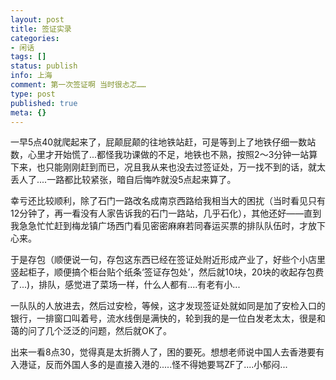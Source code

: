 ```yaml
---
layout: post
title: 签证实录
categories:
- 闲话
tags: []
status: publish
info: 上海
comment: 第一次签证啊 当时很忐忑……
type: post
published: true
meta: {}
---
```



 一早5点40就爬起来了，屁颠屁颠的往地铁站赶，可是等到上了地铁仔细一数站数，心里才开始慌了...都怪我功课做的不足，地铁也不熟，按照2～3分钟一站算下来，也只能刚刚赶到而已，况且我从来也没去过签证处，万一找不到的话，就太丢人了....一路都比较紧张，暗自后悔咋就没5点起来算了。

 幸亏还比较顺利，除了石门一路改名成南京西路给我相当大的困扰（当时看见只有12分钟了，再一看没有人家告诉我的石门一路站，几乎石化），其他还好——直到我急急忙忙赶到梅龙镇广场西门看见密密麻麻若同春运买票的排队队伍时，才放下心来。

 于是存包（顺便说一句，存包这东西已经在签证处附近形成产业了，好些个小店里竖起柜子，顺便搞个柜台贴个纸条‘签证存包处’，然后就10块，20块的收起存包费了...)，排队，感觉进了菜场一样，什么人都有....有老有小...

 一队队的人放进去，然后过安检，等候，这才发现签证处就如同是加了安检入口的银行，一排窗口叫着号，流水线倒是满快的，轮到我的是一位白发老太太，很是和蔼的问了几个泛泛的问题，然后就OK了。

 出来一看8点30，觉得真是太折腾人了，困的要死。想想老师说中国人去香港要有入港证，反而外国人多的是直接入港的.....怪不得她要骂ZF了....小郁闷...
